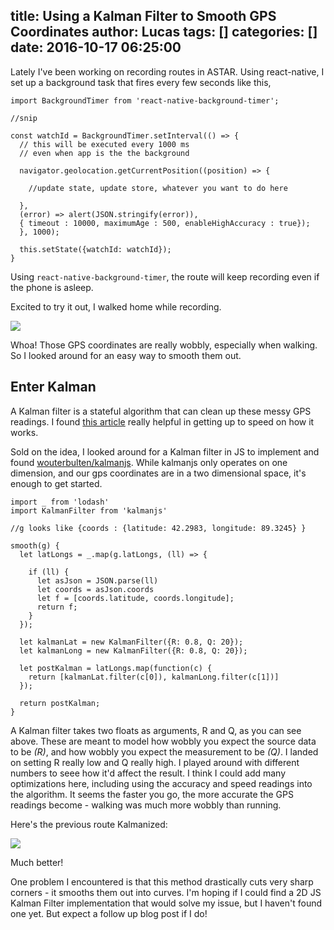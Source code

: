 title: Using a Kalman Filter to Smooth GPS Coordinates
author: Lucas
tags: []
categories: []
date: 2016-10-17 06:25:00
---
Lately I've been working on recording routes in ASTAR.  Using react-native, I set up a background task that fires every few seconds like this,

```
import BackgroundTimer from 'react-native-background-timer';

//snip

const watchId = BackgroundTimer.setInterval(() => {
  // this will be executed every 1000 ms
  // even when app is the the background

  navigator.geolocation.getCurrentPosition((position) => {

    //update state, update store, whatever you want to do here

  },
  (error) => alert(JSON.stringify(error)),
  { timeout : 10000, maximumAge : 500, enableHighAccuracy : true});
  }, 1000);

  this.setState({watchId: watchId});
}
```

Using `react-native-background-timer`, the route will keep recording even if the phone is asleep.

Excited to try it out, I walked home while recording.

![](/img/wobbly-route.png)

Whoa!  Those GPS coordinates are really wobbly, especially when walking.  So I looked around for an easy way to smooth them out.

## Enter Kalman

A Kalman filter is a stateful algorithm that can clean up these messy GPS readings.  I found [this article](http://www.bzarg.com/p/how-a-kalman-filter-works-in-pictures/) really helpful in getting up to speed on how it works.

Sold on the idea, I looked around for a Kalman filter in JS to implement and found [wouterbulten/kalmanjs](https://github.com/wouterbulten/kalmanjs).  While kalmanjs only operates on one dimension, and our gps coordinates are in a two dimensional space, it's enough to get started.  

```
import _ from 'lodash'
import KalmanFilter from 'kalmanjs'

//g looks like {coords : {latitude: 42.2983, longitude: 89.3245} }

smooth(g) {
  let latLongs = _.map(g.latLongs, (ll) => {

    if (ll) {
      let asJson = JSON.parse(ll)
      let coords = asJson.coords
      let f = [coords.latitude, coords.longitude];
      return f;
    }
  });

  let kalmanLat = new KalmanFilter({R: 0.8, Q: 20});
  let kalmanLong = new KalmanFilter({R: 0.8, Q: 20});

  let postKalman = latLongs.map(function(c) {
    return [kalmanLat.filter(c[0]), kalmanLong.filter(c[1])]
  });

  return postKalman;
}
```

A Kalman filter takes two floats as arguments, R and Q, as you can see above.  These are meant to model how wobbly you expect the source data to be *(R)*, and how wobbly you expect the measurement to be *(Q)*.  I landed on setting R really low and Q really high.   I played around with different numbers to seee how it'd affect the result.  I think I could add many optimizations here, including using the accuracy and speed readings into the algorithm.  It seems the faster you go, the more accurate the GPS readings become - walking was much more wobbly than running.

Here's the previous route Kalmanized:

![](/img/fixed-route.png)

Much better!

One problem I encountered is that this method drastically cuts very sharp corners - it smooths them out into curves.  I'm hoping if I could find a 2D JS Kalman Filter implementation that would solve my issue, but I haven't found one yet.  But expect a follow up blog post if I do!
